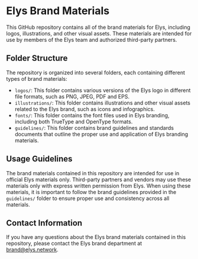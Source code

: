 # Elys Brand Materials

This GitHub repository contains all of the brand materials for Elys, including logos, illustrations, and other visual assets. These materials are intended for use by members of the Elys team and authorized third-party partners.

## Folder Structure

The repository is organized into several folders, each containing different types of brand materials:

- `logos/`: This folder contains various versions of the Elys logo in different file formats, such as PNG, JPEG, PDF and EPS.
- `illustrations/`: This folder contains illustrations and other visual assets related to the Elys brand, such as icons and infographics.
- `fonts/`: This folder contains the font files used in Elys branding, including both TrueType and OpenType formats.
- `guidelines/`: This folder contains brand guidelines and standards documents that outline the proper use and application of Elys branding materials.

## Usage Guidelines

The brand materials contained in this repository are intended for use in official Elys materials only. Third-party partners and vendors may use these materials only with express written permission from Elys. When using these materials, it is important to follow the brand guidelines provided in the `guidelines/` folder to ensure proper use and consistency across all materials.

## Contact Information

If you have any questions about the Elys brand materials contained in this repository, please contact the Elys brand department at brand@elys.network.
